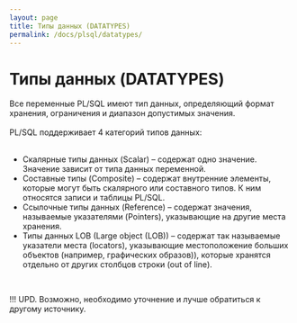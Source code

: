 ```yaml
---
layout: page
title: Типы данных (DATATYPES)
permalink: /docs/plsql/datatypes/
---
```



# Типы данных (DATATYPES)


Все переменные PL/SQL имеют тип данных, определяющий формат хранения, ограничения и диапазон допустимых значения.<br/><br/>
PL/SQL поддерживает 4 категорий типов данных:<br/><br/>

<ul>
    <li>Скалярные типы данных (Scalar) – содержат одно значение. Значение зависит от типа данных переменной. </li>
    <li>Составные типы  (Composite) – содержат внутренние элементы, которые могут быть скалярного или составного типов. К ним относятся записи и таблицы PL/SQL.</li>
    <li>Ссылочные типы данных (Reference) – содержат значения, называемые указателями (Pointers), указывающие на другие места хранения.</li>
    <li>Типы данных LOB (Large object (LOB)) – содержат так называемые указатели места (locators), указывающие местоположение больших объектов (например, графических образов)), которые хранятся отдельно от других столбцов строки (out of line).</li>
</ul>

<br />

!!! UPD. Возможно, необходимо уточнение и лучше обратиться к другому источнику.
